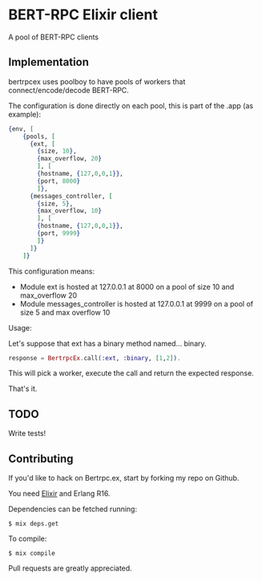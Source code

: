 # BERT-RPC Elixir client

A pool of BERT-RPC clients

## Implementation

bertrpcex uses poolboy to have pools of workers that connect/encode/decode BERT-RPC.

The configuration is done directly on each pool, this is part of the .app (as example):

```elixir
{env, [
    {pools, [
      {ext, [
        {size, 10},
        {max_overflow, 20}
        ], [
        {hostname, {127,0,0,1}},
        {port, 8000}
        ]},
      {messages_controller, [
        {size, 5},
        {max_overflow, 10}
        ], [
        {hostname, {127,0,0,1}},
        {port, 9999}
        ]}
      ]}
    ]}
```

This configuration means:

* Module ext is hosted at 127.0.0.1 at 8000 on a pool of size 10 and max_overflow 20
* Module messages_controller is hosted at 127.0.0.1 at 9999 on a pool of size 5 and max overflow 10

Usage:

Let's suppose that ext has a binary method named... binary.

```elixir
response = BertrpcEx.call(:ext, :binary, [1,2]).
```

This will pick a worker, execute the call and return the expected response.

That's it.

## TODO

Write tests!

## Contributing

If you'd like to hack on Bertrpc.ex, start by forking my repo on Github.

You need [Elixir](http://www.elixir-lang.org) and Erlang R16.

Dependencies can be fetched running:

```
$ mix deps.get
```

To compile:

```
$ mix compile
```

Pull requests are greatly appreciated.

